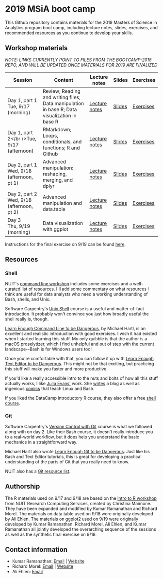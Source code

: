 # 2019 MSiA boot camp

This Github repository contains materials for the 2019 Masters of Science in Analytics program boot camp, including lecture notes, slides, exercises, and recommended resources as you continue to develop your skills. 

## Workshop materials

*NOTE: LINKS CURRENTLY POINT TO FILES FROM THE BOOTCAMP-2018 REPO, AND WILL BE UPDATED ONCE MATERIALS FOR 2019 ARE FINALIZED*

|Session|Content|Lecture notes|Slides|Exercises|
|-------|-------|-------------|------|---------|
|Day 1, part 1<br />Tue, 9/17 (morning)|Review; Reading and writing files; Data manipulation in base R; Data visualization in base R|[Lecture notes](https://msia.github.io/bootcamp-2019/lecturenotes/day1part1_R-intro_lecturenotes_kr)|[Slides](https://msia.github.io/bootcamp-2019/lectureslides/day1part1_R-intro_slides_kr.html)|[Exercises](https://github.com/MSIA/bootcamp-2019/blob/master/exercises/day1part1_R-intro_exercises.R)|
|Day 1, part 2</br />Tue, 9/17 (afternoon)|RMarkdown; Loops, conditionals, and functions; R and Github|[Lecture notes](https://msia.github.io/bootcamp-2019/lecturenotes/day1part2_R-loops-conditionals-functions_lecturenotes_rm)|[Slides](https://msia.github.io/bootcamp-2019/lectureslides/day1part2_R-loops-conditionals-functions_slides_rm.html)|[Exercises](https://github.com/MSIA/bootcamp-2019/blob/master/exercises/day1part2_exercises_no_answers.Rmd)|
|Day 2, part 1<br />Wed, 9/18 (afternoon, pt 1) |Advanced manipulation: reshaping, merging, and dplyr|[Lecture notes](https://msia.github.io/bootcamp-2019/lecturenotes/day2part1_R-adv_manipulation_dplyr_lecturenotes_kr)|[Slides](https://msia.github.io/bootcamp-2019/lectureslides/day2part1_R-adv_manipulation_dplyr_slides_kr.html)|[Exercises](https://github.com/MSIA/bootcamp-2019/blob/master/exercises/day2part1_dplyr_exercises_no_answers.Rmd)|
|Day 2, part 2<br />Wed, 9/18 (afternoon, pt 2)|Advanced manipulation and data.table|[Lecture notes](https://msia.github.io/bootcamp-2019/lecturenotes/day2part2_R-adv_manipulation_datatable_lecturenotes_ae)|[Slides](https://msia.github.io/bootcamp-2019/lectureslides/day2part2_R-adv_manipulation_datatable_slides_ae.html)|[Exercises](https://github.com/MSIA/bootcamp-2019/blob/master/exercises/day2part2_datatable_exercises_no_answers.R)|
|Day 3<br />Thu, 9/19 (morning)|Data visualization with ggplot|[Lecture notes](https://msia.github.io/bootcamp-2019/lecturenotes/day3_R-pt3-ggplot_lecturenotes_rm)|[Slides](https://msia.github.io/bootcamp-2019/lectureslides/day3_R-ggplot_slides_rm.html)|[Exercises](https://msia.github.io/bootcamp-2019/exercises/day3_ggplot_exercises.md)|

Instructions for the final exercise on 9/19 can be found [here](https://github.com/MSIA/bootcamp-2019/blob/master/exercises/day3_final-exercise-instructions.md).

## Resources

### Shell

NUIT's [command line workshop](https://github.com/nuitrcs/commandlineworkshop) includes some exercises and a well-curated list of resources. I'll add some commentary on what resources I think are useful for data analysts who need a working understanding of Bash, shells, and Unix.

Software Carpentry's [Unix Shell](http://swcarpentry.github.io/shell-novice/) course is a useful and matter-of-fact introduction. It probably won't convince you just how broadly useful the shell really is, though.

[Learn Enough Command Line to be Dangerous](https://www.learnenough.com/command-line-tutorial), by Michael Hartl, is an excellent and realistic introduction with good exercises. I wish it had existed when I started learning this stuff. My only quibble is that the author is a macOS proselytizer, which I find unhelpful and out of step with the current landscape--Bash is for Windows users too!

Once you're comfortable with that, you can follow it up with [Learn Enough Text Editor to be Dangerous](https://www.learnenough.com/text-editor-tutorial). This might not be that exciting, but practicing this stuff will make you faster and more productive.

If you'd like a really accessible intro to the nuts and bolts of how all this stuff actually works, I like [Julia Evans'](https://twitter.com/b0rk) work. She [writes](https://jvns.ca/) a blog as well as ingenious [comics](https://twitter.com/i/moments/1026078161115729920) that teach Linux and Bash.

If you liked the DataCamp introductory R course, they also offer a free [shell course](https://www.datacamp.com/courses/introduction-to-shell-for-data-science).

### Git

Software Carpentry's [Version Control with Git](http://swcarpentry.github.io/git-novice/) course is what we followed along with on day 2. Like their Bash course, it doesn't really introduce you to a real-world workflow, but it does help you understand the basic mechanics in a straightforward way.

Michael Hartl also wrote [Learn Enough Git to be Dangerous](https://www.learnenough.com/git-tutorial). Just like his Bash and Text Editor tutorials, this is great for developing a practical understanding of the parts of Git that you really need to know.

NUIT also has a [Git resource list](https://github.com/nuitrcs/gitworkshop).


## Authorship

The R materials used on 9/17 and 9/18 are based on the [Intro to R workshop](https://github.com/nuitrcs/r_intro_june2018) from NUIT Research Computing Services, created by Christina Maimone. They have been expanded and modified by Kumar Ramanathan and Richard Morel. The materials on data.table used on 9/18 were originally developed by Ali Ehlen. The materials on ggplot2 used on 9/19 were originally developed by Kumar Ramanathan. Richard Morel, Ali Ehlen, and Kumar Ramanathan all jointly developed the overarching sequence of the sessions as well as the synthetic final exercise on 9/19. 

## Contact information

- Kumar Ramanathan: [Email](mailto:kumar.ramanathan@u.northwestern.edu) | [Website](http://www.kumar.fyi)
- Richard Morel: [Email](mailto:richard.morel@u.northwestern.edu) | [Website](http://ramorel.github.io)
- Ali Ehlen: [Email](mailto:AnnalieseEhlen2020@u.northwestern.edu)
